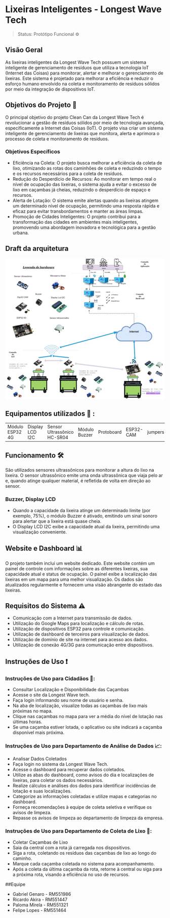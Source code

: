 # Lixeiras Inteligentes - Longest Wave Tech

>Status: Protótipo Funcional ⚙️
>
## Visão Geral

As lixeiras inteligentes da Longest Wave Tech possuem um sistema inteligente de gerenciamento de resíduos que utiliza a tecnologia IoT (Internet das Coisas) para monitorar, alertar e melhorar o gerenciamento de lixeiras. Este sistema é projetado para melhorar a eficiência e reduzir o esforço humano envolvido na coleta e monitoramento de resíduos sólidos por meio da integração de dispositivos IoT.

## Objetivos do Projeto 🎯
O principal objetivo do projeto Clean Can da Longest Wave Tech é revolucionar a gestão de resíduos sólidos por meio de tecnologia avançada, especificamente a Internet das Coisas (IoT). O projeto visa criar um sistema inteligente de gerenciamento de lixeiras que monitora, alerta e aprimora o processo de coleta e monitoramento de resíduos.

### Objetivos Específicos 

- Eficiência na Coleta: O projeto busca melhorar a eficiência da coleta de lixo, otimizando as rotas dos caminhões de coleta e reduzindo o tempo e os recursos necessários para a coleta de resíduos.
- Redução do Desperdício de Recursos: Ao monitorar em tempo real o nível de ocupação das lixeiras, o sistema ajuda a evitar o excesso de lixo em caçambas já cheias, reduzindo o desperdício de espaço e recursos.
- Alerta de Lotação: O sistema emite alertas quando as lixeiras atingem um determinado nível de ocupação, permitindo uma resposta rápida e eficaz para evitar transbordamentos e manter as áreas limpas.
- Promoção de Cidades Inteligentes: O projeto contribui para a transformação das cidades em ambientes mais inteligentes, promovendo uma abordagem inovadora e tecnológica para a gestão urbana.

## Draft da arquitetura
![Draft da Arquitetura](img/arquitetura.png)

## Equipamentos utilizados 🧰 : 

<table> 
  <tr>
    <td>Módulo ESP32 4G</td>
    <td>Display LCD I2C</td>
    <td>Sensor Ultrassônico HC-SR04</td>
    <td>Módulo Buzzer</td>
    <td>Protoboard</td>
    <td>ESP32-CAM</td>
    <td>jumpers</td>
  </tr>
</table>

## Funcionamento 🛠️

São utilizados sensores ultrassônicos para monitorar a altura do lixo na lixeira. O sensor ultrassônico emite uma onda ultrassônica que viaja pelo ar e, quando atinge qualquer material, é refletida de volta em direção ao sensor.

### Buzzer, Display LCD 

- Quando a capacidade da lixeira atinge um determinado limite (por exemplo, 75%), o módulo Buzzer é ativado, emitindo um sinal sonoro para alertar que a lixeira está quase cheia.
- O Display LCD I2C exibe a capacidade atual da lixeira, permitindo uma visualização conveniente.


## Website e Dashboard 📊

O projeto também inclui um website dedicado. Este website contém um painel de controle com informações sobre as diferentes lixeiras, sua capacidade atual e status de ocupação. O painel exibe a localização das lixeiras em um mapa para uma melhor visualização. Os dados são atualizados regularmente e fornecem uma visão abrangente do estado das lixeiras.

## Requisitos do Sistema ⚠️

- Comunicação com a Internet para transmissão de dados.
- Utilização do Google Maps para localização e cálculo de rotas.
- Utilização de dispositivos ESP32 para controle e comunicação.
- Utilização de dashboard de terceiros para visualização de dados.
- Utilização de domínio de site na internet para acesso aos dados.
- Utilização de conexão 4G/3G para comunicação entre dispositivos.


## Instruções de Uso ❗

### Instruções de Uso para Cidadãos 👥:
- Consultar Localização e Disponibilidade das Caçambas
- Acesse o site da Longest Wave tech.
- Faça login informando seu nome de usuário e senha.
- Na aba de localização, visualize todas as caçambas de lixo mais próximas no mapa.
- Clique nas caçambas no mapa para ver a média do nível de lotação nas últimas horas.
- Se uma caçamba estiver lotada, o aplicativo ou site indicará a caçamba disponível mais próxima.

### Instruções de Uso para Departamento de Análise de Dados 📈:
- Analisar Dados Coletados
- Faça login no sistema da Longest Wave Tech.
- Acesse o dashboard para recuperar dados coletados.
- Utilize as abas do dashboard, como avisos do dia e localizações de lixeiras, para coletar os dados necessários.
- Realize cálculos e análises dos dados para identificar incidências de lotação e suas localizações.
- Categorize as informações coletadas e utilize mapas e categorias no dashboard.
- Forneça recomendações à equipe de coleta seletiva e verifique os avisos de limpeza.
- Repasse os avisos de limpeza ao departamento de limpeza da empresa.

### Instruções de Uso para Departamento de Coleta de Lixo 🚛:
- Coletar Caçambas de Lixo
- Saia da central com a rota já carregada nos dispositivos.
- Siga a rota, coletando os resíduos das caçambas de lixo ao longo do caminho.
- Marque cada caçamba coletada no sistema para acompanhamento.
- Após a coleta da última caçamba da rota, retorne à central ou siga para a próxima rota, visando a eficiência no uso de recursos.

##Equipe 
- Gabriel Genaro - RM551986
- Ricardo Akira - RM551447
- Paloma Mirela - RM551321
- Felipe Lopes - RM551464
